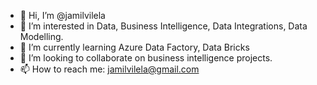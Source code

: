 - 👋 Hi, I’m @jamilvilela
- 👀 I’m interested in Data, Business Intelligence, Data Integrations, Data Modelling.
- 🌱 I’m currently learning Azure Data Factory, Data Bricks 
- 💞️ I’m looking to collaborate on business intelligence projects.
- 📫 How to reach me: jamilvilela@gmail.com

<!---
jamilvilela/jamilvilela is a ✨ special ✨ repository because its `README.md` (this file) appears on your GitHub profile.
You can click the Preview link to take a look at your changes.
--->

